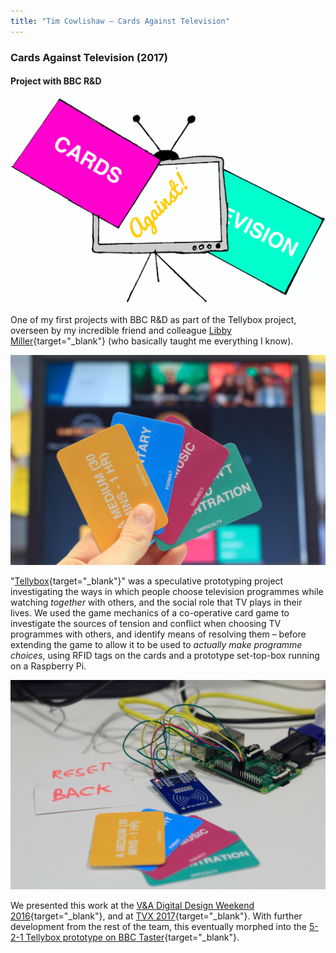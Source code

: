 ```yaml
---
title: "Tim Cowlishaw — Cards Against Television"
---
```


### Cards Against Television (2017)
#### Project with BBC R&D

![A scruffily hand drawn logo that reads "Cards against Television"](/assets/img/cards.jpg)

One of my first projects with BBC R&D as part of the Tellybox project, overseen by my incredible friend and colleague [Libby Miller](https://planb.nicecupoftea.org/){target="_blank"} (who basically taught me everything I know).

![A hand holding three brightly coloured playing cards in front of a TV screen – the cards say things like "A documentary" "About music" "less than half an hour"](/assets/img/cards1.jpeg)

"[Tellybox](https://www.bbc.co.uk/rd/projects/tellybox){target="_blank"}" was a speculative prototyping project investigating the ways in which people choose television programmes while watching _together_ with others, and the social role that TV plays in their lives. We used the game mechanics of a co-operative card game to investigate the sources of tension and conflict when choosing TV programmes with others, and identify means of resolving them – before extending the game to allow it to be used to _actually make programme choices_, using RFID tags on the cards and a prototype set-top-box running on a Raspberry Pi.

![The same three cards in front of an RFID reader and raspberry pi on a table](/assets/img/cards2.jpeg)

We presented this work at the [V&A Digital Design Weekend 2016](https://www.vam.ac.uk/blog/museum-life/digital-design-weekend-2016){target="_blank"}, and at [TVX 2017](https://tvx.acm.org/2017/){target="_blank"}. With further development from the rest of the team, this eventually morphed into the [5-2-1 Tellybox prototype on BBC Taster](https://www.bbc.co.uk/taster/pilots/tellybox-521){target="_blank"}.
